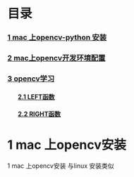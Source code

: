 # 目录
<h3><a href="#title1">1 mac 上opencv-python 安装</a> </h3>
<h3><a href="#title2">2 mac上opencv开发环境配置</a> </h3>
<h3><a href="#title3">3 opencv学习</a> </h3>
		<h4><ul><a href="#title2.1">2.1 LEFT函数</a> </h4>
		<h4><ul><a href="#title2.2">2.2 RIGHT函数</a> </h4>
		
<div style="page-break-after:always"></div>

  <h1 id="title1">1 mac 上opencv安装</h1>  1 mac 上opencv安装
与linux 安装类似

<!--stackedit_data:
eyJoaXN0b3J5IjpbMTczOTEzNjUzMV19
-->